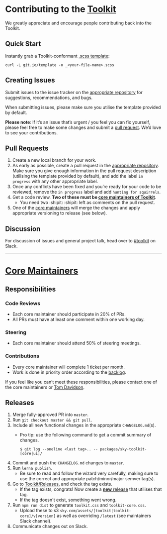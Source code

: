 # Contributing to the [Toolkit](https://github.com/sky-uk/toolkit)

We greatly appreciate and encourage people contributing back into the Toolkit.

## Quick Start

Instantly grab a Toolkit-conformant [.scss template](https://git.io/template):

```
curl -L git.io/template -o _<your-file-name>.scss
```

## Creating Issues

Submit issues to the issue tracker on the [appropriate
repository](https://github.com/sky-uk/toolkit#structure) for suggestions,
recommendations, and bugs.

When submitting issues, please make sure you utilise the template provided by
default.

**Please note**: If it’s an issue that’s urgent / you feel you can fix yourself,
please feel free to make some changes and submit a [pull
request](#pull-requests). We’d love to see your contributions.

## Pull Requests

1. Create a new local branch for your work.
2. As early as possible, create a pull request in the [appropriate
   repository](https://github.com/sky-uk/toolkit#structure). Make sure you give
   enough information in the pull request description (utilising the template
   provided by default), and add the label `in progress` with any other
   appropriate label.
3. Once any conflicts have been fixed and you’re ready for your code to be
   reviewed, remove the `in progress` label and add `hunting for squirrels`.
4. Get a code review. **Two of these must be [core maintainers of
   Toolkit](https://github.com/sky-uk/toolkit#maintainers)**.
   * You need two :shipit: :shipit: left as comments on the pull request.
5. One of the [core maintainers](https://github.com/sky-uk/toolkit#maintainers)
   will merge the changes and apply appropriate versioning to release (see
   below).

## Discussion

For discussion of issues and general project talk, head over to
[#toolkit](http://sky.slack.com/messages/toolkit) on Slack.

---

# [Core Maintainers](https://github.com/sky-uk/toolkit#champions)

## Responsibilities

### Code Reviews

* Each core maintainer should participate in 20% of PRs.
* All PRs must have at least one comment within one working day.

### Steering

* Each core maintainer should attend 50% of steering meetings.

### Contributions

* Every core maintainer will complete 1 ticket per month.
* Work is done in priority order according to the
   [backlog](https://waffle.io/sky-uk/toolkit).

If you feel like you can’t meet these responsibilities, please contact one of
the core maintainers or [Tom Davidson](@tom-davidson).

## Releases

1. Merge fully-approved PR into `master`.
2. Run `git checkout master && git pull`.
3. Include all new functional changes in the appropriate `CHANGELOG.md`(s).
   * Pro tip: use the following command to get a commit summary of changes.

      ```
      $ git log --oneline <last tag>.. -- packages/sky-toolkit-[core|ui]/
      ```
4. Commit and push the `CHANGELOG.md` changes to `master`.
5. Run `lerna publish`.
   * Be sure to read and follow the wizard very carefully, making sure to use
     the correct and appropriate patch/minor/major semver tag(s).
6. Go to [Toolkit/Releases](https://github.com/sky-uk/toolkit/releases), and
   check the tag exists.
   * If the tag exists, congrats! Now create a [**new**
     release](https://github.com/sky-uk/toolkit/releases/new) that utilises that
     tag.
   * If the tag doesn't exist, something went wrong.
7. Run `npm run dist` to generate `toolkit.css` and `toolkit-core.css`.
   * Upload these to s3 `sky.com/assets/[toolkit|toolkit-core]/v[version]` as
     well as overriding `/latest` (see maintainers Slack channel).
8. Communicate changes out on Slack.
